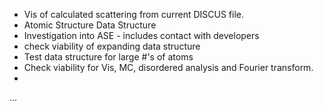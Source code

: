 * Vis of calculated scattering from current DISCUS file.
* Atomic Structure Data Structure
 * Investigation into ASE - includes contact with developers
 * check viability of expanding data structure
 * Test data structure for large #'s of atoms
 * Check viability for Vis, MC, disordered analysis and Fourier transform.
 * 
...
